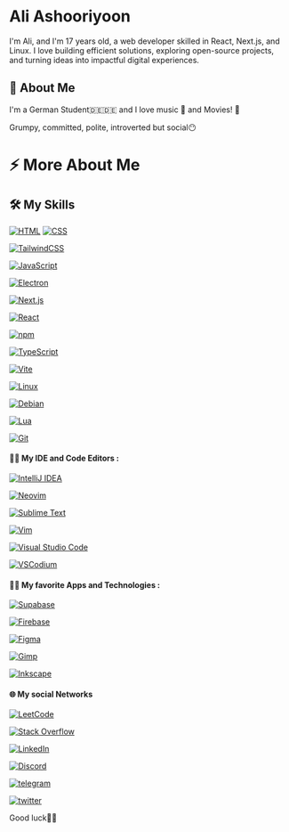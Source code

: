 
# Ali Ashooriyoon

I'm Ali, and I'm 17 years old, a web developer skilled in React, Next.js, and Linux. I love building efficient solutions, exploring open-source projects, and turning ideas into impactful digital experiences.




## 🚀 About Me
I'm a German Student🇩🇪🇩🇪 and I love music 🎵 and Movies! 🎥

Grumpy, committed, polite, introverted but social😶

# ⚡️ More About Me

## 🛠 My Skills

[![HTML](https://img.shields.io/badge/HTML-%23E34F26.svg?logo=html5&logoColor=white)](#) [![CSS](https://img.shields.io/badge/CSS-1572B6?logo=css3&logoColor=fff)](#)

[![TailwindCSS](https://img.shields.io/badge/Tailwind%20CSS-%2338B2AC.svg?logo=tailwind-css&logoColor=white)](#)

[![JavaScript](https://img.shields.io/badge/JavaScript-F7DF1E?logo=javascript&logoColor=000)](#)

[![Electron](https://img.shields.io/badge/Electron-2B2E3A?logo=electron&logoColor=fff)](#)

[![Next.js](https://img.shields.io/badge/Next.js-black?logo=next.js&logoColor=white)](#)

[![React](https://img.shields.io/badge/React-%2320232a.svg?logo=react&logoColor=%2361DAFB)](#)

[![npm](https://img.shields.io/badge/npm-CB3837?logo=npm&logoColor=fff)](#)

[![TypeScript](https://img.shields.io/badge/TypeScript-3178C6?logo=typescript&logoColor=fff)](#)

[![Vite](https://img.shields.io/badge/Vite-646CFF?logo=vite&logoColor=fff)](#)

[![Linux](https://img.shields.io/badge/Linux-FCC624?logo=linux&logoColor=black)](#)

[![Debian](https://img.shields.io/badge/Debian-A81D33?logo=debian&logoColor=fff)](#)








[![Lua](https://img.shields.io/badge/Lua-%232C2D72.svg?logo=lua&logoColor=white)](#)

[![Git](https://img.shields.io/badge/Git-F05032?logo=git&logoColor=fff)](#)


#### 👩‍💻 My IDE and Code Editors :
 

[![IntelliJ IDEA](https://img.shields.io/badge/IntelliJIDEA-000000.svg?logo=intellij-idea&logoColor=white)](#)

[![Neovim](https://img.shields.io/badge/Neovim-57A143?logo=neovim&logoColor=fff)](#)

[![Sublime Text](https://img.shields.io/badge/Sublime%20Text-%23575757.svg?logo=sublime-text&logoColor=important)](#)

[![Vim](https://img.shields.io/badge/Vim-%2311AB00.svg?logo=vim&logoColor=white)](#)

[![Visual Studio Code](https://custom-icon-badges.demolab.com/badge/Visual%20Studio%20Code-0078d7.svg?logo=vsc&logoColor=white)](#)

[![VSCodium](https://img.shields.io/badge/VSCodium-2F80ED?logo=vscodium&logoColor=fff)](#)

#### 🧠😍 My favorite Apps and Technologies :
[![Supabase](https://img.shields.io/badge/Supabase-3FCF8E?logo=supabase&logoColor=fff)](#)

[![Firebase](https://img.shields.io/badge/Firebase-039BE5?logo=Firebase&logoColor=white)](#)

[![Figma](https://img.shields.io/badge/Figma-F24E1E?logo=figma&logoColor=white)](#)

[![Gimp](https://img.shields.io/badge/Gimp-5C5543?logo=gimp&logoColor=white)](#)

[![Inkscape](https://img.shields.io/badge/Inkscape-000000?logo=Inkscape&logoColor=white)](#)

#### 🌐 My social Networks


[![LeetCode](https://img.shields.io/badge/LeetCode-000000?logo=LeetCode&logoColor=#d16c06)](https://leetcode.com/u/aliashooriyoon/)

[![Stack Overflow](https://img.shields.io/badge/-Stack%20Overflow-FE7A16?logo=stack-overflow&logoColor=white)](https://stackoverflow.com/users/17091510/aliashooriyoon)

[![LinkedIn](https://img.shields.io/badge/Linkedin-%230077B5.svg?logo=linkedin&logoColor=white)](#)

[![Discord](https://img.shields.io/badge/Discord-%235865F2.svg?&logo=discord&logoColor=white)](https://discord.gg/z5yBp7x3)

[![telegram](https://img.shields.io/badge/telegram-0A66C2?style=for-the-badge&logo=telegram&logoColor=white)](https://t.me/ali_ash1386)

[![twitter](https://img.shields.io/badge/twitter-1DA1F2?style=for-the-badge&logo=twitter&logoColor=white)](https://x.com/Aliash1386)


Good luck🌱🌱

<!--
**AliAshooriyoon/AliAshooriyoon** is a ✨ _special_ ✨ repository because its `README.md` (this file) appears on your GitHub profile.

Here are some ideas to get you started:

- 🔭 I’m currently working on ...
- 🌱 I’m currently learning ...
- 👯 I’m looking to collaborate on ...
- 🤔 I’m looking for help with ...
- 💬 Ask me about ...
- 📫 How to reach me: ...
- 😄 Pronouns: ...
- ⚡ Fun fact: ...
-->
